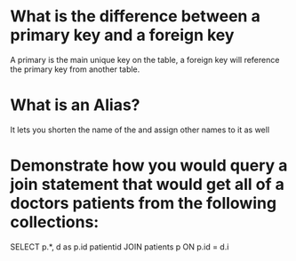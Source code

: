 # What is the difference between a primary key and a foreign key
A primary is the main unique key on the table, a foreign key will reference the primary key from another table.
# What is an Alias?
It lets you shorten the name of the and assign other names to it as well

# Demonstrate how you would query a join statement that would get all of a doctors patients from the following collections:

SELECT p.*, d  as p.id patientid
JOIN patients p ON p.id = d.i
